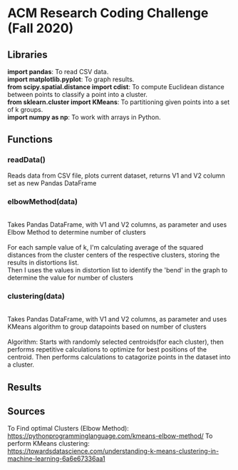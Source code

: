 # ACM Research Coding Challenge (Fall 2020)

## Libraries
<strong>import pandas</strong>: To read CSV data.<br>
<strong>import matplotlib.pyplot</strong>: To graph results.<br>
<strong>from scipy.spatial.distance import cdist</strong>: To compute Euclidean distance between points to classify a point into a cluster.<br>
<strong>from sklearn.cluster import KMeans</strong>: To partitioning given points into a set of k groups.<br>
<strong>import numpy as np</strong>: To work with arrays in Python.<br>

## Functions
### readData()
Reads data from CSV file, plots current dataset, returns V1 and V2 column set as new Pandas DataFrame
<br>

### elbowMethod(data)
<br>
Takes Pandas DataFrame, with V1 and V2 columns, as parameter and uses Elbow Method to determine number of clusters<br><br>
For each sample value of k, I'm calculating average of the squared distances from the cluster centers of the respective clusters, storing the results in distortions list.<br>
Then I uses the values in distortion list to identify the 'bend' in the graph to determine the value for number of clusters

### clustering(data)
<br>
Takes Pandas DataFrame, with V1 and V2 columns, as parameter and uses KMeans algorithm to group datapoints based on number of clusters
<br><br>
Algorithm: 
Starts with randomly selected centroids(for each cluster), then performs repetitive calculations to optimize for best positions of the centroid. Then performs calculations to catagorize points in the dataset  into a cluster.

## Results
  

## Sources
To Find optimal Clusters (Elbow Method):
https://pythonprogramminglanguage.com/kmeans-elbow-method/
To perform KMeans clustering: 
https://towardsdatascience.com/understanding-k-means-clustering-in-machine-learning-6a6e67336aa1

